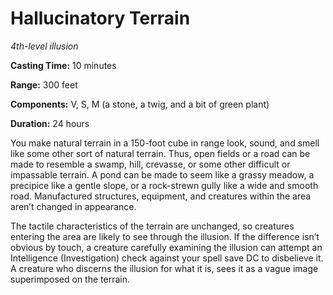 <title>Hallucinatory Terrain</title>

# Hallucinatory Terrain

_4th-level illusion_

**Casting Time:** 10 minutes

**Range:** 300 feet

**Components:** V, S, M (a stone, a twig, and a bit of green plant)

**Duration:** 24 hours

You make natural terrain in a 150-foot cube
in range look, sound, and smell like some
other sort of natural terrain. Thus, open
fields or a road can be made to resemble a
swamp, hill, crevasse, or some other
difficult or impassable terrain. A pond can
be made to seem like a grassy meadow, a
precipice like a gentle slope, or a
rock-strewn gully like a wide and smooth
road. Manufactured structures, equipment, and
creatures within the area aren’t changed in
appearance.

The tactile characteristics of the terrain
are unchanged, so creatures entering the area
are likely to see through the illusion. If
the difference isn’t obvious by touch, a
creature carefully examining the illusion can
attempt an Intelligence (Investigation) check
against your spell save DC to disbelieve it.
A creature who discerns the illusion for what
it is, sees it as a vague image superimposed
on the terrain.



